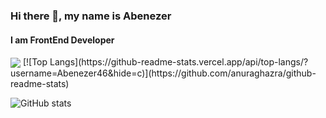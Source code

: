 ### Hi there 👋, my name is Abenezer
#### I am FrontEnd Developer
<a>
<img align="center" src="https://github.com/Abenezer46/Abenezer46/edit/main/abenezer.png" />
</a>
[![Top Langs](https://github-readme-stats.vercel.app/api/top-langs/?username=Abenezer46&hide=c)](https://github.com/anuraghazra/github-readme-stats)

![GitHub stats](https://github-readme-stats.vercel.app/api?username=Abenezer46&hide=contribs,prs)
